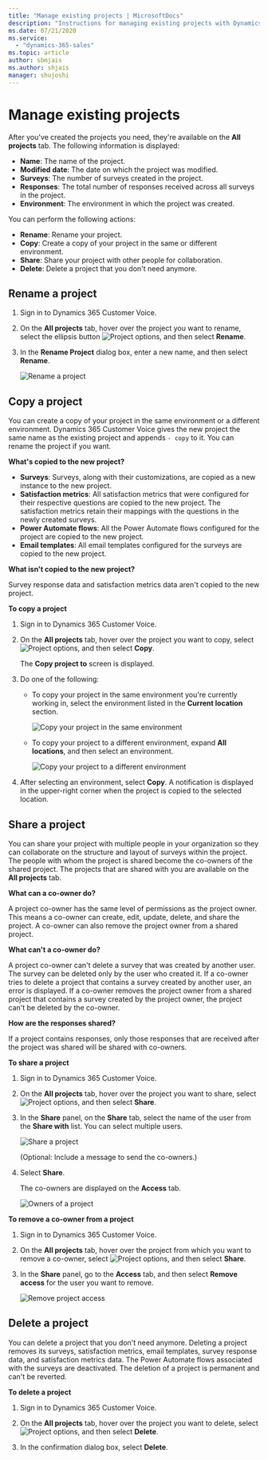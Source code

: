 ```yaml
---
title: "Manage existing projects | MicrosoftDocs"
description: "Instructions for managing existing projects with Dynamics 365 Customer Voice"
ms.date: 07/21/2020
ms.service:
  - "dynamics-365-sales"
ms.topic: article
author: sbmjais
ms.author: shjais
manager: shujoshi
---
```


# Manage existing projects
<!--Is there a reason to use "existing" in the title? Recommend deleting it. You have "Create a project" and "manage a project"; there's no management you can do before the project exists.-->
After<!--Via Writing Style Guide--> you've created the projects you need<!--note from editor: In several instances I've replaced "required" with a more user-focused phrase. These are suggested, "just sounds better" edits. "Required" is perfectly fine, but it's rather formal and it implies that the necessity comes from some outside authority.-->, they're available on the **All projects** tab. The following information is displayed:

- **Name**: The name of the project.
- **Modified date**: The date on which the project was modified.
- **Surveys**: The number of surveys created in the project.
- **Responses**: The total number of responses received across all surveys in the project.
- **Environment**: The environment in which the project was created.

You can perform the following actions:

- **Rename**: Rename your project.
- **Copy**: Create a copy of your project in the same or different environment.
- **Share**: Share your project with other people for collaboration.
- **Delete**: Delete a project that you don't need anymore.

## Rename a project

1. Sign in to Dynamics 365 Customer Voice.

2. On the **All projects** tab, hover over the project you want to rename<!--note from editor: Similar to the edits to "required," these suggested edits are meant to make the text more user-directed and less formal.-->, select the ellipsis button ![Project options](media/project-options.png "Project options"), and then select **Rename**.

3. In the **Rename Project** dialog box, enter a new name, and then select **Rename**.

    ![Rename a project](media/rename-project.png "Rename a project")

## Copy a project

You can create a copy of your project in the same environment or a different environment. Dynamics 365 Customer Voice gives the new project the same name as the existing project and appends `- copy` to it. You can rename the project if you want.

**What's copied to the new project?**

- **Surveys**: Surveys, along with their customizations, are copied as a new instance to the new project.
- **Satisfaction metrics**: All satisfaction metrics that were configured for their respective questions<!--Suggested.--> are copied to the new project. The satisfaction metrics retain their mappings with the questions in the newly created surveys.<!--Suggested, to reduce redundancy.--> 
- **Power Automate flows**: All the Power Automate flows configured for the project are copied to the new project.
- **Email templates**: All<!--Edit okay? To be parallel.--> email templates configured for the surveys are copied to the new project.

**What isn't copied to the new project?**

Survey response data and satisfaction metrics data aren't copied to the new project.

**To copy a project**

1. Sign in to Dynamics 365 Customer Voice.

2. On the **All projects** tab, hover over the project you want to copy, select ![Project options](media/project-options.png "Project options")<!--Via Writing Style Guide, once you define the ellipsis button you just use the graphic by itself. This is something I'd forgotten.-->, and then select **Copy**.

    The **Copy project to** screen is displayed.

3. Do one of the following:<!--Since this is a fork in the procedure, you don't want sequential numbers for the next two steps.-->

   - To copy your project in the same environment you're currently working in, select the environment listed in the **Current location** section.<!--Or "...select the environment listed under **Current location**." -->

      ![Copy your project in the same environment](media/copy-project-current.png "Copy your project in the same environment")

   - To copy your project to a different environment, expand **All locations**, and then select an environment.

      ![Copy your project to a different environment](media/copy-project-other.png "Copy your project to a different environment")

5. After selecting an environment, select **Copy**. A notification is displayed in the upper-right corner when the project is copied to the selected location.

## Share a project

You can share your project with multiple people in your organization so they can collaborate on the structure and layout of  surveys within the project. The people with whom the project is shared become the co-owners of the shared project. The projects that are shared with you are available on the **All projects** tab. 

**What can a co-owner do?**

A project co-owner has the same level of permissions as the project owner. This means a co-owner can create, edit, update, delete, and share the project. A co-owner can also remove the project owner from a shared project.

**What can't a co-owner do?**

A project co-owner can't delete a survey that was created by another user. The survey can be deleted only by the user who created it. If a co-owner tries to delete a project that contains a survey created by another user, an error is displayed. If a co-owner removes the project owner from a shared project that contains a survey created by the project owner, the project can't be deleted by the co-owner.

**How are the responses shared?**

If a project contains responses, only those responses that are received after the project was shared will be shared with co-owners.

**To share a project**

1. Sign in to Dynamics 365 Customer Voice.

2. On the **All projects** tab, hover over the project you want to share, select ![Project options](media/project-options.png "Project options"), and then select **Share**.

3. In the **Share** panel, on the **Share** tab, <!--Please see the note about "browse" in create-survey.md.-->select the name of the user from the **Share with** list. You can select multiple users.

    ![Share a project](media/share-project.png "Share a project")

   (Optional: Include a message to send the co-owners.)<!--Suggest restructuring so the optional step isn't in sequence with the required steps. -->

4. Select **Share**. 

    The co-owners are displayed on the **Access** tab.

    ![Owners of a project](media/project-owners.png "Owners of a project")

**To remove a co-owner from a project**

1. Sign in to Dynamics 365 Customer Voice.

2. On the **All projects** tab, hover over the project from which you want to remove a co-owner, select ![Project options](media/project-options.png "Project options"), and then select **Share**.

3. In the **Share** panel, go to the **Access** tab, and then select **Remove access** for the user you want to remove.

    ![Remove project access](media/project-owners.png "Remove project access")

## Delete a project

You can delete a project that you don't need anymore. Deleting a project removes its surveys, satisfaction metrics, email templates, survey response data, and satisfaction metrics data. The Power Automate flows associated with the surveys are deactivated. The deletion of a project is permanent and can't be reverted.<!--Maybe this should be an Important note?-->

**To delete a project**

1. Sign in to Dynamics 365 Customer Voice.

2. On the **All projects** tab, hover over the project you want to delete, select ![Project options](media/project-options.png "Project options"), and then select **Delete**.

3. In the confirmation dialog box, select **Delete**.
